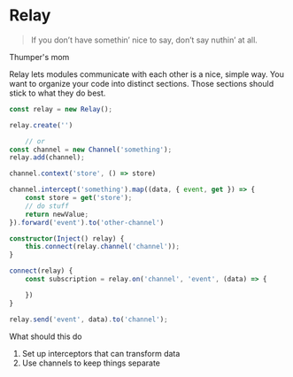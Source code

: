 # Relay

> If you don’t have somethin’ nice to say, don’t say nuthin’ at all.

Thumper's mom

Relay lets modules communicate with each other is a nice, simple way. You want to organize your code into distinct sections. Those sections should stick to what they do best.

```ts
const relay = new Relay();

relay.create('')

	// or
const channel = new Channel('something');
relay.add(channel);

channel.context('store', () => store)

channel.intercept('something').map((data, { event, get }) => {
	const store = get('store');
	// do stuff
	return newValue;
}).forward('event').to('other-channel')

constructor(Inject() relay) {
	this.connect(relay.channel('channel'));
}

connect(relay) {
	const subscription = relay.on('channel', 'event', (data) => {

	})
}

relay.send('event', data).to('channel');


```

What should this do

1. Set up interceptors that can transform data
2. Use channels to keep things separate
